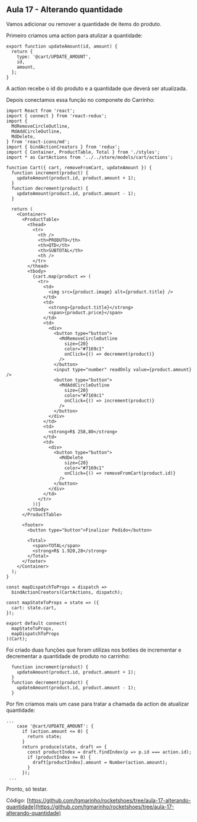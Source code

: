 ## Aula 17 - Alterando quantidade

Vamos adicionar ou remover a quantidade de items do produto.

Primeiro criamos uma action para atulizar a quantidade:

```
export function updateAmount(id, amount) {
  return {
    type: '@cart/UPDATE_AMOUNT',
    id,
    amount,
  };
}
```

A action recebe o id do produto e a quantidade que deverá ser atualizada.

Depois conectamos essa função no componete do Carrinho:

```
import React from 'react';
import { connect } from 'react-redux';
import {
  MdRemoveCircleOutline,
  MdAddCircleOutline,
  MdDelete,
} from 'react-icons/md';
import { bindActionCreators } from 'redux';
import { Container, ProductTable, Total } from './styles';
import * as CartActions from '../../store/models/cart/actions';

function Cart({ cart, removeFromCart, updateAmount }) {
  function increment(product) {
    updateAmount(product.id, product.amount + 1);
  }
  function decrement(product) {
    updateAmount(product.id, product.amount - 1);
  }

  return (
    <Container>
      <ProductTable>
        <thead>
          <tr>
            <th />
            <th>PRODUTO</th>
            <th>QTD</th>
            <th>SUBTOTAL</th>
            <th />
          </tr>
        </thead>
        <tbody>
          {cart.map(product => (
            <tr>
              <td>
                <img src={product.image} alt={product.title} />
              </td>
              <td>
                <strong>{product.title}</strong>
                <span>{product.price}</span>
              </td>
              <td>
                <div>
                  <button type="button">
                    <MdRemoveCircleOutline
                      size={20}
                      color="#7169c1"
                      onClick={() => decrement(product)}
                    />
                  </button>
                  <input type="number" readOnly value={product.amount} />
                  <button type="button">
                    <MdAddCircleOutline
                      size={20}
                      color="#7169c1"
                      onClick={() => increment(product)}
                    />
                  </button>
                </div>
              </td>
              <td>
                <strong>R$ 258,80</strong>
              </td>
              <td>
                <div>
                  <button type="button">
                    <MdDelete
                      size={20}
                      color="#7169c1"
                      onClick={() => removeFromCart(product.id)}
                    />
                  </button>
                </div>
              </td>
            </tr>
          ))}
        </tbody>
      </ProductTable>

      <footer>
        <button type="button">Finalizar Pedido</button>

        <Total>
          <span>TOTAL</span>
          <strong>R$ 1.920,28</strong>
        </Total>
      </footer>
    </Container>
  );
}

const mapDispatchToProps = dispatch =>
  bindActionCreators(CartActions, dispatch);

const mapStateToProps = state => ({
  cart: state.cart,
});

export default connect(
  mapStateToProps,
  mapDispatchToProps
)(Cart);
```

Foi criado duas funções que foram utilizas nos botões de incrementar e decrementar a quantidade de produto no carrinho:

```
  function increment(product) {
    updateAmount(product.id, product.amount + 1);
  }
  function decrement(product) {
    updateAmount(product.id, product.amount - 1);
  }
```

Por fim criamos mais um case para tratar a chamada da action de atualizar quantidade:
```
...
    case '@cart/UPDATE_AMOUNT': {
      if (action.amount <= 0) {
        return state;
      }
      return produce(state, draft => {
        const productIndex = draft.findIndex(p => p.id === action.id);
        if (productIndex >= 0) {
          draft[productIndex].amount = Number(action.amount);
        }
      });
 ...
```

Pronto, só testar.

Código: [https://github.com/tgmarinho/rocketshoes/tree/aula-17-alterando-quantidade](https://github.com/tgmarinho/rocketshoes/tree/aula-17-alterando-quantidade)
